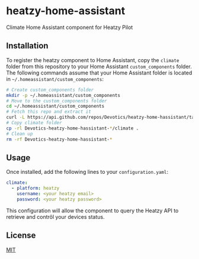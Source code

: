# heatzy-home-assistant

Climate Home Assistant component for Heatzy Pilot

## Installation

To register the heatzy component to Home Assistant, copy the `climate` folder from this repository to your Home Assistant `custom_components` folder.
The following commands assume that your Home Assistant folder is located in `~/.homeassistant/custom_components`:

```bash
# Create custom_components folder
mkdir -p ~/.homeassistant/custom_components
# Move to the custom_components folder
cd ~/.homeassistant/custom_components
# Fetch this repo and extract it
curl -L https://api.github.com/repos/Devotics/heatzy-home-hassistant/tarball/master | tar -xz
# Copy climate folder
cp -rl Devotics-heatzy-home-hassistant-*/climate .
# Clean up
rm -rf Devotics-heatzy-home-hassistant-*
```

## Usage

Once installed, add the following lines to your `configuration.yaml`:
```yaml
climate:
  - platform: heatzy
    username: <your heatzy email>
    password: <your heatzy password>
```
This configuration will allow the component to query the Heatzy API to retrieve and contrôl your devices status.

## License

[MIT](https://oss.ninja/mit/devotics)